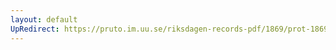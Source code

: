 ```yaml
---
layout: default
UpRedirect: https://pruto.im.uu.se/riksdagen-records-pdf/1869/prot-1869--ak--213/prot-1869--ak--213_008.pdf
---
```

